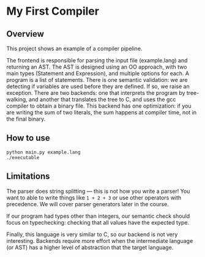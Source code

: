 # My First Compiler


## Overview

This project shows an example of a compiler pipeline.

The frontend is responsible for parsing the input file (example.lang) and returning an AST.
The AST is designed using an OO approach, with two main types (Statement and Expression), and multiple options for each. A program is a list of statements.
There is one semantic validation: we are detecting if variables are used before they are defined. If so, we raise an exception.
There are two backends: one that interprets the program by tree-walking, and another that translates the tree to C, and uses the gcc compiler to obtain a binary file. This backend has one optimization: if you are writing the sum of two literals, the sum happens at compiler time, not in the final binary.


## How to use

```
python main.py example.lang
./executable
```

## Limitations

The parser does string splitting — this is not how you write a parser! You want to able to write things like `1 + 2 + 3` or use other operators with precedence. We will cover parser generators later in the course.

If our program had types other than integers, our semantic check should focus on typechecking: checking that all values have the expected type.

Finally, this language is very similar to C, so our backend is not very interesting. Backends require more effort when the intermediate language (or AST) has a higher level of abstraction that the target language.